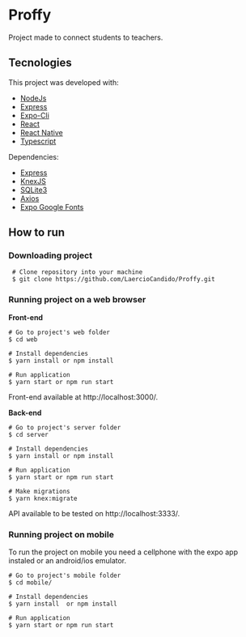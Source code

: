 # **Proffy**
Project made to connect students to teachers.


## Tecnologies

This project was developed with:
- [NodeJs](https://nodejs.org/en/ "NodeJs")
- [Express](https://expressjs.com/ "Express")
- [Expo-Cli](https://expo.io/tools#cli "Expo-Cli")
- [React](https://reactjs.org/ "React")
- [React Native](https://reactnative.dev/ "React Native")
- [Typescript](https://www.typescriptlang.org/ "Typescript")

Dependencies:

- [Express](https://expressjs.com/ "Express")
- [KnexJS](http://knexjs.org/ "KnexJS")
- [SQLite3](https://www.npmjs.com/package/sqlite3 "SQLite3")
- [Axios](https://www.npmjs.com/package/axios "Axios")
- [Expo Google Fonts](https://github.com/expo/google-fonts " [Expo Google Fonts]")


## How to run
### Downloading project 
``` 
 # Clone repository into your machine 
 $ git clone https://github.com/LaercioCandido/Proffy.git 
 ```
### Running project on a web browser  

**Front-end**
```
# Go to project's web folder
$ cd web

# Install dependencies
$ yarn install or npm install

# Run application
$ yarn start or npm run start
```
Front-end available at http://localhost:3000/.

**Back-end**
```
# Go to project's server folder
$ cd server

# Install dependencies
$ yarn install or npm install

# Run application
$ yarn start or npm run start

# Make migrations
$ yarn knex:migrate
```
API available to be tested on http://localhost:3333/.

### Running project on mobile
To run the project on mobile you need a cellphone with the expo app instaled or an android/ios emulator.
```
# Go to project's mobile folder
$ cd mobile/

# Install dependencies
$ yarn install  or npm install

# Run application
$ yarn start or npm run start
```
